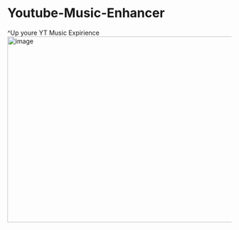 # Youtube-Music-Enhancer
<style></style>
<a>^Up youre YT Music Expirience</a>
<img width="543" height="419" alt="image" src="https://github.com/user-attachments/assets/f22ae086-d21c-4a78-b4a1-8fedaee95366" />
